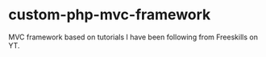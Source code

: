 # custom-php-mvc-framework
MVC framework based on tutorials I have been following from Freeskills on YT.
